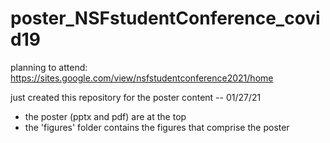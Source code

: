 
# poster_NSFstudentConference_covid19

planning to attend:
https://sites.google.com/view/nsfstudentconference2021/home

just created this repository for the poster content -- 01/27/21

- the poster (pptx and pdf) are at the top
- the 'figures' folder contains the figures that comprise the poster


